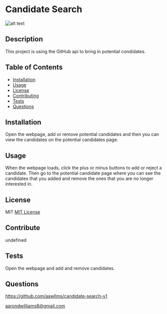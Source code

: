 # Candidate Search

![alt text](https://img.shields.io/badge/LICENSE-MIT-blue)

## Description

This project is using the GitHub api to bring in potential condidates.

## Table of Contents

- [Installation](#installation)
- [Usage](#usage)
- [License](#license)
- [Contributing](#contributing)
- [Tests](#tests)
- [Questions](#questions)

## Installation

Open the webpage, add or remove potential candidates and then you can view the candidates on the potential candidates page.

## Usage

When the webpage loads, click the plus or minus buttons to add or reject a candidate. Then go to the potential candidate page where you can see the candidates that you added and remove the ones that you are no longer interested in.

## License

MIT
[MIT License](https://mit-license.org/)

## Contribute

undefined

## Tests

Open the webpage and add and remove candidates.

## Questions

https://github.com/aawllms/candidate-search-v1

aarondwilliams8@gmail.com
